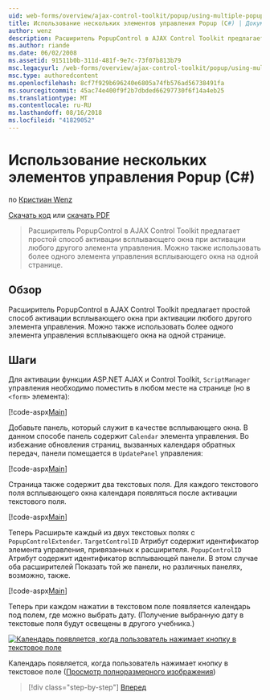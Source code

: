 ```yaml
---
uid: web-forms/overview/ajax-control-toolkit/popup/using-multiple-popup-controls-cs
title: Использование нескольких элементов управления Popup (C#) | Документация Майкрософт
author: wenz
description: Расширитель PopupControl в AJAX Control Toolkit предлагает простой способ активации всплывающего окна при активации любого другого элемента управления. Можно также использовать m...
ms.author: riande
ms.date: 06/02/2008
ms.assetid: 91511b0b-311d-481f-9e7c-73f07b813b79
msc.legacyurl: /web-forms/overview/ajax-control-toolkit/popup/using-multiple-popup-controls-cs
msc.type: authoredcontent
ms.openlocfilehash: 8cf7f929b696240e6805a74fb576ad56738491fa
ms.sourcegitcommit: 45ac74e400f9f2b7dbded66297730f6f14a4eb25
ms.translationtype: MT
ms.contentlocale: ru-RU
ms.lasthandoff: 08/16/2018
ms.locfileid: "41829052"
---
```

<a name="using-multiple-popup-controls-c"></a>Использование нескольких элементов управления Popup (C#)
====================
по [Кристиан Wenz](https://github.com/wenz)

[Скачать код](http://download.microsoft.com/download/9/3/f/93f8daea-bebd-4821-833b-95205389c7d0/PopupControl1.cs.zip) или [скачать PDF](http://download.microsoft.com/download/2/d/c/2dc10e34-6983-41d4-9c08-f78f5387d32b/popupcontrol1CS.pdf)

> Расширитель PopupControl в AJAX Control Toolkit предлагает простой способ активации всплывающего окна при активации любого другого элемента управления. Можно также использовать более одного элемента управления всплывающего окна на одной странице.


## <a name="overview"></a>Обзор

Расширитель PopupControl в AJAX Control Toolkit предлагает простой способ активации всплывающего окна при активации любого другого элемента управления. Можно также использовать более одного элемента управления всплывающего окна на одной странице.

## <a name="steps"></a>Шаги

Для активации функции ASP.NET AJAX и Control Toolkit, `ScriptManager` управления необходимо поместить в любом месте на странице (но в `<form>` элемента):

[!code-aspx[Main](using-multiple-popup-controls-cs/samples/sample1.aspx)]

Добавьте панель, который служит в качестве всплывающего окна. В данном способе панель содержит `Calendar` элемента управления. Во избежание обновления страниц, вызванных календаря обратных передач, панели помещается в `UpdatePanel` управления:

[!code-aspx[Main](using-multiple-popup-controls-cs/samples/sample2.aspx)]

Страница также содержит два текстовых поля. Для каждого текстового поля всплывающего окна календаря появляться после активации текстового поля.

[!code-aspx[Main](using-multiple-popup-controls-cs/samples/sample3.aspx)]

Теперь Расширьте каждый из двух текстовых полях с `PopupControlExtender`. `TargetControlID` Атрибут содержит идентификатор элемента управления, привязанных к расширителя. `PopupControlID` Атрибут содержит идентификатор всплывающей панели. В этом случае оба расширителей Показать той же панели, но различных панелях, возможно, также.

[!code-aspx[Main](using-multiple-popup-controls-cs/samples/sample4.aspx)]

Теперь при каждом нажатии в текстовом поле появляется календарь под полем, где можно выбрать дату. (Получение выбранную дату в текстовые поля будут освещены в другого учебника.)


[![Календарь появляется, когда пользователь нажимает кнопку в текстовое поле](using-multiple-popup-controls-cs/_static/image2.png)](using-multiple-popup-controls-cs/_static/image1.png)

Календарь появляется, когда пользователь нажимает кнопку в текстовое поле ([Просмотр полноразмерного изображения](using-multiple-popup-controls-cs/_static/image3.png))

> [!div class="step-by-step"]
> [Вперед](handling-postbacks-from-a-popup-control-with-an-updatepanel-cs.md)
